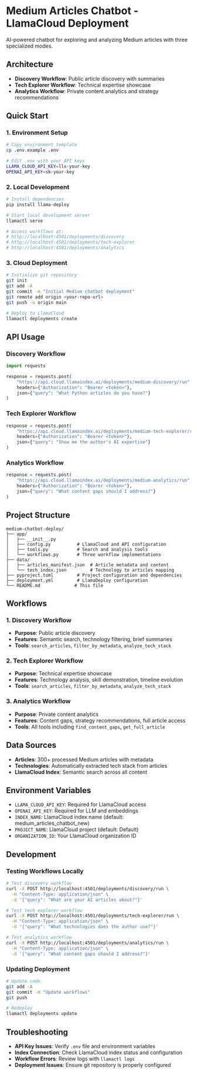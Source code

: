 # Medium Articles Chatbot - LlamaCloud Deployment

AI-powered chatbot for exploring and analyzing Medium articles with three specialized modes.

## Architecture

- **Discovery Workflow**: Public article discovery with summaries
- **Tech Explorer Workflow**: Technical expertise showcase  
- **Analytics Workflow**: Private content analytics and strategy recommendations

## Quick Start

### 1. Environment Setup

```bash
# Copy environment template
cp .env.example .env

# Edit .env with your API keys
LLAMA_CLOUD_API_KEY=llx-your-key
OPENAI_API_KEY=sk-your-key
```

### 2. Local Development

```bash
# Install dependencies
pip install llama-deploy

# Start local development server
llamactl serve

# Access workflows at:
# http://localhost:4501/deployments/discovery
# http://localhost:4501/deployments/tech-explorer  
# http://localhost:4501/deployments/analytics
```

### 3. Cloud Deployment

```bash
# Initialize git repository
git init
git add -A
git commit -m "Initial Medium chatbot deployment"
git remote add origin <your-repo-url>
git push -u origin main

# Deploy to LlamaCloud
llamactl deployments create
```

## API Usage

### Discovery Workflow
```python
import requests

response = requests.post(
    "https://api.cloud.llamaindex.ai/deployments/medium-discovery/run",
    headers={"Authorization": "Bearer <token>"},
    json={"query": "What Python articles do you have?"}
)
```

### Tech Explorer Workflow
```python
response = requests.post(
    "https://api.cloud.llamaindex.ai/deployments/medium-tech-explorer/run",
    headers={"Authorization": "Bearer <token>"},
    json={"query": "Show me the author's AI expertise"}
)
```

### Analytics Workflow
```python
response = requests.post(
    "https://api.cloud.llamaindex.ai/deployments/medium-analytics/run", 
    headers={"Authorization": "Bearer <token>"},
    json={"query": "What content gaps should I address?"}
)
```

## Project Structure

```
medium-chatbot-deploy/
├── app/
│   ├── __init__.py
│   ├── config.py          # LlamaCloud and API configuration
│   ├── tools.py           # Search and analysis tools
│   └── workflows.py       # Three workflow implementations
├── data/
│   ├── articles_manifest.json  # Article metadata and content
│   └── tech_index.json         # Technology to articles mapping
├── pyproject.toml         # Project configuration and dependencies
├── deployment.yml         # LlamaDeploy configuration
└── README.md             # This file
```

## Workflows

### 1. Discovery Workflow
- **Purpose**: Public article discovery
- **Features**: Semantic search, technology filtering, brief summaries
- **Tools**: `search_articles`, `filter_by_metadata`, `analyze_tech_stack`

### 2. Tech Explorer Workflow  
- **Purpose**: Technical expertise showcase
- **Features**: Technology analysis, skill demonstration, timeline evolution
- **Tools**: `search_articles`, `filter_by_metadata`, `analyze_tech_stack`

### 3. Analytics Workflow
- **Purpose**: Private content analytics
- **Features**: Content gaps, strategy recommendations, full article access
- **Tools**: All tools including `find_content_gaps`, `get_full_article`

## Data Sources

- **Articles**: 300+ processed Medium articles with metadata
- **Technologies**: Automatically extracted tech stack from articles
- **LlamaCloud Index**: Semantic search across all content

## Environment Variables

- `LLAMA_CLOUD_API_KEY`: Required for LlamaCloud access
- `OPENAI_API_KEY`: Required for LLM and embeddings
- `INDEX_NAME`: LlamaCloud index name (default: medium_articles_chatbot_new)
- `PROJECT_NAME`: LlamaCloud project (default: Default)
- `ORGANIZATION_ID`: Your LlamaCloud organization ID

## Development

### Testing Workflows Locally

```bash
# Test discovery workflow
curl -X POST http://localhost:4501/deployments/discovery/run \
  -H "Content-Type: application/json" \
  -d '{"query": "What are your AI articles about?"}'

# Test tech explorer workflow  
curl -X POST http://localhost:4501/deployments/tech-explorer/run \
  -H "Content-Type: application/json" \
  -d '{"query": "What technologies does the author use?"}'

# Test analytics workflow
curl -X POST http://localhost:4501/deployments/analytics/run \
  -H "Content-Type: application/json" \
  -d '{"query": "What content gaps should I address?"}'
```

### Updating Deployment

```bash
# Update code
git add -A
git commit -m "Update workflows"
git push

# Redeploy
llamactl deployments update
```

## Troubleshooting

- **API Key Issues**: Verify `.env` file and environment variables
- **Index Connection**: Check LlamaCloud index status and configuration
- **Workflow Errors**: Review logs with `llamactl logs`
- **Deployment Issues**: Ensure git repository is properly configured